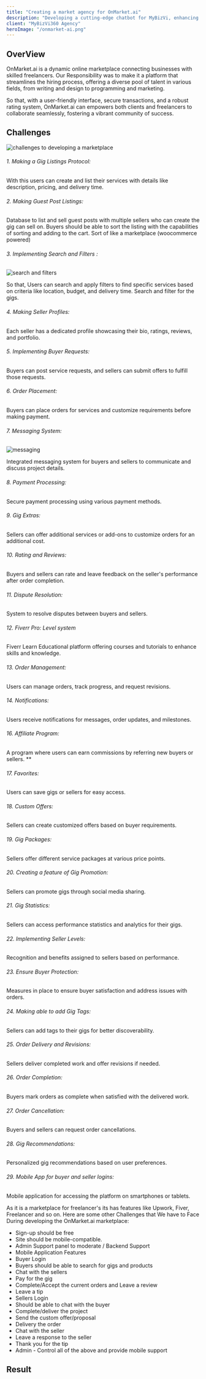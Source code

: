 ```yaml
---
title: "Creating a market agency for OnMarket.ai"
description: "Developing a cutting-edge chatbot for MyBizVi, enhancing customer engagement, streamlining inquiries, and boosting efficiency.Personalized solutions, seamless interactions, and advanced AI-driven technology for optimal business communication."
client: "MyBizVi360 Agency"
heroImage: "/onmarket-ai.png"
---
```


## OverView

OnMarket.ai is a dynamic online marketplace connecting businesses with skilled freelancers. Our Responsibility was to make it a platform that streamlines the hiring process, offering a diverse pool of talent in various fields, from writing and design to programming and marketing.

So that, with a user-friendly interface, secure transactions, and a robust rating system, OnMarket.ai can empowers both clients and freelancers to collaborate seamlessly, fostering a vibrant community of success.

## Challenges

![challenges to developing a marketplace](/challenges-creating-marketplace.webp)


###### 1. Making a Gig Listings Protocol:

With this users can create and list their services with details like description, pricing, and delivery time.

###### 2. Making Guest Post Listings:

Database to list and sell guest posts with multiple sellers who can create the gig can sell on. Buyers should be able to sort the listing with the capabilities of sorting and adding to the cart. Sort of like a marketplace (woocommerce powered)

###### 3. Implementing Search and Filters :

![search and filters](/Search-and-filters.jpg)


So that, Users can search and apply filters to find specific services based on criteria like location, budget, and delivery time. Search and filter for the gigs.

###### 4. Making Seller Profiles:

Each seller has a dedicated profile showcasing their bio, ratings, reviews, and portfolio.

###### 5. Implementing Buyer Requests:

Buyers can post service requests, and sellers can submit offers to fulfill those requests.

###### 6. Order Placement:

Buyers can place orders for services and customize requirements before making payment.

###### 7. Messaging System:

![messaging](/messeging.jpg)


Integrated messaging system for buyers and sellers to communicate and discuss project details.

###### 8. Payment Processing:

Secure payment processing using various payment methods.

###### 9. Gig Extras:

Sellers can offer additional services or add-ons to customize orders for an additional cost.

###### 10. Rating and Reviews:

Buyers and sellers can rate and leave feedback on the seller's performance after order completion.

######  11. Dispute Resolution:

System to resolve disputes between buyers and sellers.

###### 12. Fiverr Pro: Level system

Fiverr Learn Educational platform offering courses and tutorials to enhance skills and knowledge.

###### 13. Order Management:

Users can manage orders, track progress, and request revisions.

###### 14. Notifications:

Users receive notifications for messages, order updates, and milestones.

###### 16. Affiliate Program:

A program where users can earn commissions by referring new buyers or sellers. **

###### 17. Favorites:

Users can save gigs or sellers for easy access.

###### 18. Custom Offers:

Sellers can create customized offers based on buyer requirements.

###### 19. Gig Packages:

Sellers offer different service packages at various price points.

###### 20. Creating a feature of Gig Promotion:

Sellers can promote gigs through social media sharing.

###### 21. Gig Statistics:

Sellers can access performance statistics and analytics for their gigs.

###### 22. Implementing Seller Levels:

Recognition and benefits assigned to sellers based on performance.

###### 23. Ensure Buyer Protection:

Measures in place to ensure buyer satisfaction and address issues with orders.

###### 24. Making able to add Gig Tags:

Sellers can add tags to their gigs for better discoverability.

###### 25. Order Delivery and Revisions:

Sellers deliver completed work and offer revisions if needed.

###### 26. Order Completion:

Buyers mark orders as complete when satisfied with the delivered work.

###### 27. Order Cancellation:

Buyers and sellers can request order cancellations.

###### 28. Gig Recommendations:

Personalized gig recommendations based on user preferences.

###### 29. Mobile App for buyer and seller logins:

Mobile application for accessing the platform on smartphones or tablets.

As it is a marketplace for freelancer's its has features like Upwork, Fiver, Freelancer and so on. Here are some other Challenges that We have to Face During developing the OnMarket.ai marketplace:

- Sign-up should be free
-   Site should be mobile-compatible.
- Admin Support panel to moderate / Backend Support
- Mobile Application Features
- Buyer Login
- Buyers should be able to search for gigs and products
- Chat with the sellers
- Pay for the gig
- Complete/Accept the current orders and Leave a review
- Leave a tip
- Sellers Login
- Should be able to chat with the buyer
- Complete/deliver the project
- Send the custom offer/proposal
- Delivery the order
- Chat with the seller
- Leave a response to the seller
- Thank you for the tip
- Admin - Control all of the above and provide mobile support

## Result
